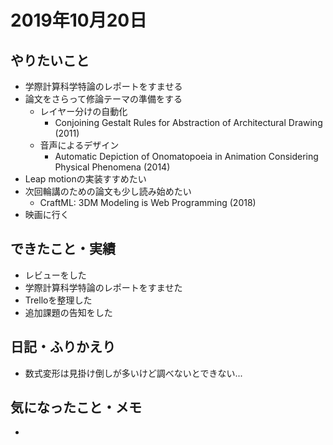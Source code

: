# 2019年10月20日

## やりたいこと

- 学際計算科学特論のレポートをすませる
- 論文をさらって修論テーマの準備をする
  - レイヤー分けの自動化
    - Conjoining Gestalt Rules for Abstraction of Architectural Drawing (2011)
  - 音声によるデザイン
    - Automatic Depiction of Onomatopoeia in Animation Considering Physical Phenomena (2014)
- Leap motionの実装すすめたい
- 次回輪講のための論文も少し読み始めたい
  - CraftML: 3DM Modeling is Web Programming (2018)
- 映画に行く

## できたこと・実績

- レビューをした
- 学際計算科学特論のレポートをすませた
- Trelloを整理した
- 追加課題の告知をした

## 日記・ふりかえり

- 数式変形は見掛け倒しが多いけど調べないとできない...

## 気になったこと・メモ

- 
